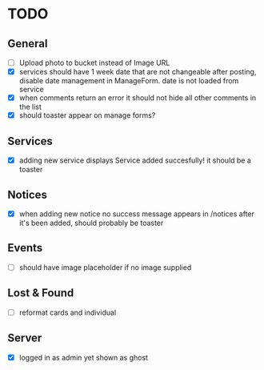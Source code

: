 # TODO

## General

- [ ] Upload photo to bucket instead of Image URL
- [x] services should have 1 week date that are not changeable after posting, disable date management in ManageForm. date is not loaded from service
- [x] when comments return an error it should not hide all other comments in the list
- [x] should toaster appear on manage forms?

## Services

- [x] adding new service displays Service added succesfully! it should be a toaster

## Notices

- [x] when adding new notice no success message appears in /notices after it's been added, should probably be toaster

## Events

- [ ] should have image placeholder if no image supplied

## Lost & Found

- [ ] reformat cards and individual

## Server

- [x] logged in as admin yet shown as ghost
